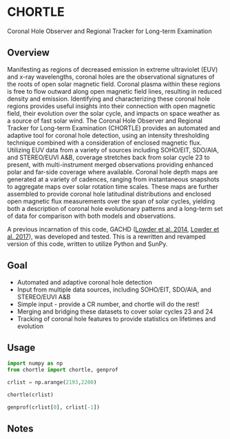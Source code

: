 # CHORTLE
Coronal Hole Observer and Regional Tracker for Long-term Examination

## Overview
Manifesting as regions of decreased emission in extreme ultraviolet (EUV) and x-ray wavelengths, coronal holes are the observational signatures of the roots of open solar magnetic field. Coronal plasma within these regions is free to flow outward along open magnetic field lines, resulting in reduced density and emission. Identifying and characterizing these coronal hole regions provides useful insights into their connection with open magnetic field, their evolution over the solar cycle, and impacts on space weather as a source of fast solar wind. The Coronal Hole Observer and Regional Tracker for Long-term Examination (CHORTLE) provides an automated and adaptive tool for coronal hole detection, using an intensity thresholding technique combined with a consideration of enclosed magnetic flux. Utilizing EUV data from a variety of sources including SOHO/EIT, SDO/AIA, and STEREO/EUVI A&B, coverage stretches back from solar cycle 23 to present, with multi-instrument merged observations providing enhanced polar and far-side coverage where available. Coronal hole depth maps are generated at a variety of cadences, ranging from instantaneous snapshots to aggregate maps over solar rotation time scales. These maps are further assembled to provide coronal hole latitudinal distributions and enclosed open magnetic flux measurements over the span of solar cycles, yielding both a description of coronal hole evolutionary patterns and a long-term set of data for comparison with both models and observations.

A previous incarnation of this code, GACHD ([Lowder et al. 2014](http://adsabs.harvard.edu/abs/2014ApJ...783..142L), [Lowder et al. 2017](http://adsabs.harvard.edu/abs/2017SoPh..292...18L)), was developed and tested. This is a rewritten and revamped version of this code, written to utilize Python and SunPy.

## Goal
- Automated and adaptive coronal hole detection
- Input from multiple data sources, including SOHO/EIT, SDO/AIA, and STEREO/EUVI A&B
- Simple input - provide a CR number, and chortle will do the rest!
- Merging and bridging these datasets to cover solar cycles 23 and 24
- Tracking of coronal hole features to provide statistics on lifetimes and evolution

## Usage

```python
import numpy as np
from chortle import chortle, genprof

crlist = np.arange(2193,2200)

chortle(crlist)

genprof(crlist[0], crlist[-1])
```

## Notes

